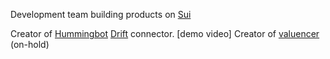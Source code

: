 Development team building products on [Sui](https://sui.io/)

Creator of [Hummingbot](https://hummingbot.org/) [Drift](https://www.drift.trade/) connector. [demo video]
Creator of [valuencer](www.valuencer.app) (on-hold)

